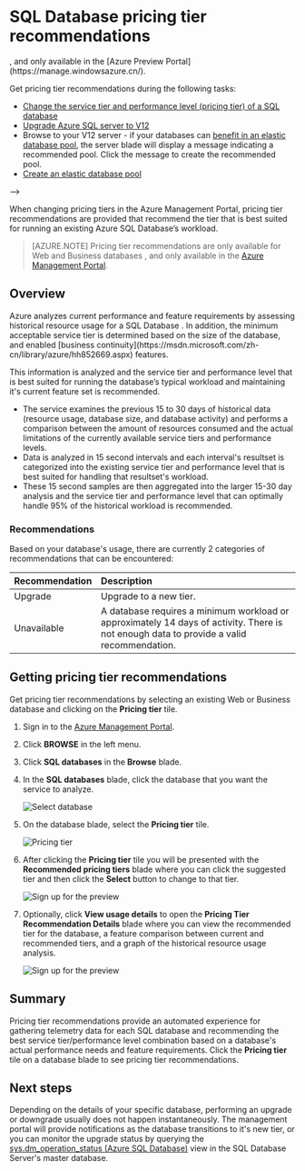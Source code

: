 <properties 
   pageTitle="Pricing tier recommendations for Azure SQL Database" 
   description="When changing pricing tiers in the Azure Management Portal, pricing tier recommendations are provided that recommend the tier that is best suited for running an existing Azure SQL Database’s workload. Pricing tiers describe the service tier and performance level of a SQL database." 
   services="sql-database" 
   documentationCenter="" 
   authors="stevestein" 
   manager="jeffreyg" 
   editor="monicar"/>

<tags
	ms.service="sql-database"
	ms.date="10/02/2015"
	wacn.date=""/>

# SQL Database pricing tier recommendations

<!-- deleted by customization
 Pricing tier recommendations are provided that recommend the service tier and performance level that is best suited for running an existing Azure SQL database’s workload.

> [AZURE.NOTE] Pricing tier recommendations are only available for Web and Business databases and elastic database pools --<!-- keep by customization: begin -->, <!-- keep by customization: end --> and only available in the [Azure Preview Portal](https://manage.windowsazure.cn/).


Get pricing tier recommendations during the following tasks:

- [Change the service tier and performance level (pricing tier) of a SQL database](/documentation/articles/sql-database-scale-up)
- [Upgrade Azure SQL server to V12](/documentation/articles/sql-database-v12-upgrade)
- Browse to your V12 server - if your databases can [benefit in an elastic database pool](/documentation/articles/sql-database-elastic-pool-portal#recommended-elastic-database-pools), the server blade will display a message indicating a recommended pool. Click the message to create the recommended pool.
- [Create an elastic database pool](/documentation/articles/sql-database-elastic-pool#elastic-database-pool-pricing-tier-recommendations)



-->
<!-- keep by customization: begin -->
 When changing pricing tiers in the Azure Management Portal, pricing tier recommendations are provided that recommend the tier that is best suited for running an existing Azure SQL Database’s workload.

> [AZURE.NOTE] Pricing tier recommendations are only available for Web and Business databases <!-- keep by customization: begin -->, <!-- keep by customization: end --> and only available in the [Azure Management Portal](https://manage.windowsazure.cn).
<!-- keep by customization: end -->


## Overview

<!-- deleted by customization The SQL Database service --><!-- keep by customization: begin --> Azure <!-- keep by customization: end --> analyzes current performance and feature requirements by assessing historical resource usage for a SQL <!-- deleted by customization database --><!-- keep by customization: begin --> Database <!-- keep by customization: end -->. In addition, the minimum acceptable service tier is determined based on the size of the database, and enabled [business <!-- deleted by customization continuity](/documentation/articles/sql-database-business-continuity) --><!-- keep by customization: begin --> continuity](https://msdn.microsoft.com/zh-cn/library/azure/hh852669.aspx) <!-- keep by customization: end --> features.

This information is analyzed and the service tier and performance level that is best suited for running the database’s typical workload and maintaining it's current feature set is recommended.

- The service examines the previous 15 to 30 days of historical data (resource usage, database size, and database activity) and performs a comparison between the amount of resources consumed and the actual limitations of the currently available service tiers and performance levels.
- Data is analyzed in 15 second intervals and each interval's resultset is categorized into the existing service tier and performance level that is best suited for handling that resultset's workload.
- These 15 second samples are then aggregated into the larger 15-30 day analysis and the service tier and performance level that can optimally handle 95% of the historical workload is recommended.

### Recommendations

Based on your database's usage, there are currently 2 categories of recommendations that can be encountered:


| Recommendation | Description |
| :--- | :--- |
| Upgrade | Upgrade to a new tier. |
| Unavailable | A database requires a minimum workload or approximately 14 days of activity. There is not enough data to provide a valid recommendation. |

## Getting pricing tier recommendations

Get pricing tier recommendations by selecting an existing Web or Business database and clicking on the **Pricing tier** tile. <!-- deleted by customization (Pricing tier recommendations are also available when you [Upgrade Azure SQL server to V12](/documentation/articles/sql-database-v12-upgrade).) -->

1. Sign in to the [Azure <!-- deleted by customization Preview --><!-- keep by customization: begin --> Management <!-- keep by customization: end --> Portal](https://manage.windowsazure.cn/).
<!-- deleted by customization
2. Click **BROWSE** > **SQL databases**.
4. In the **SQL databases** blade, click the database that you want to see a recommendation for:

    ![Select database][1]
-->
<!-- keep by customization: begin -->
2. Click **BROWSE** in the left menu.
3. Click **SQL databases** in the **Browse** blade.
4. In the **SQL databases** blade, click the database that you want the service to analyze.

    ![Select database][1]
<!-- keep by customization: end -->

5. On the database blade, select the **Pricing tier** tile.

    ![Pricing tier][2]


7. After clicking the **Pricing tier** tile you will be presented with the **Recommended pricing tiers** blade where you can click the suggested tier and then click the **Select** button to change to that tier.

    ![Sign up for the preview][4]

8. Optionally, click **View usage details** to open the **Pricing Tier Recommendation Details** blade where you can view the recommended tier for the database, a feature comparison between current and recommended tiers, and a graph of the  historical resource usage analysis.

    ![Sign up for the preview][5]



## Summary

Pricing tier recommendations provide an automated experience for gathering telemetry data for each SQL database and recommending the best service tier/performance level combination based on a database's actual performance needs and feature requirements. Click the **Pricing tier** tile on a database blade to see pricing tier recommendations.



## Next steps

Depending on the details of your specific database, performing an upgrade or downgrade usually does not happen instantaneously. The management portal will provide notifications as the database transitions to it's new tier, or you can monitor the upgrade status by querying the [sys.dm_operation_status (Azure SQL Database)](https://msdn.microsoft.com/zh-cn/library/dn270022.aspx) view in the SQL Database Server's master database.


<!--Image references-->
[1]: ./media/sql-database-service-tier-advisor/select-database.png
[2]: ./media/sql-database-service-tier-advisor/pricing-tier.png
[3]: ./media/sql-database-service-tier-advisor/preview-sign-up.png
[4]: ./media/sql-database-service-tier-advisor/choose-pricing-tier.png
[5]: ./media/sql-database-service-tier-advisor/usage-details.png


 
